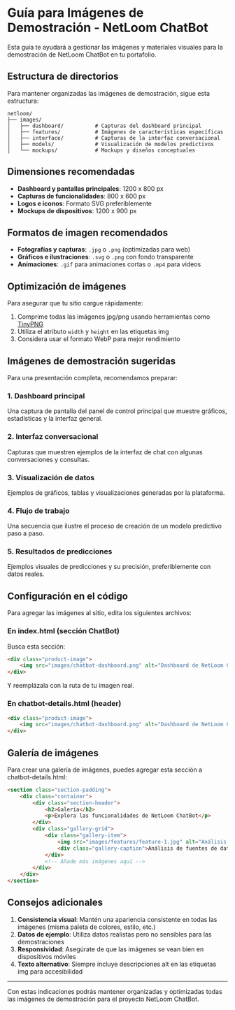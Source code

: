# Guía para Imágenes de Demostración - NetLoom ChatBot

Esta guía te ayudará a gestionar las imágenes y materiales visuales para la demostración de NetLoom ChatBot en tu portafolio.

## Estructura de directorios

Para mantener organizadas las imágenes de demostración, sigue esta estructura:

```
netloom/
├── images/
│   ├── dashboard/          # Capturas del dashboard principal
│   ├── features/           # Imágenes de características específicas
│   ├── interface/          # Capturas de la interfaz conversacional
│   ├── models/             # Visualización de modelos predictivos
│   └── mockups/            # Mockups y diseños conceptuales
```

## Dimensiones recomendadas

- **Dashboard y pantallas principales**: 1200 x 800 px
- **Capturas de funcionalidades**: 800 x 600 px
- **Logos e iconos**: Formato SVG preferiblemente
- **Mockups de dispositivos**: 1200 x 900 px

## Formatos de imagen recomendados

- **Fotografías y capturas**: `.jpg` o `.png` (optimizadas para web)
- **Gráficos e ilustraciones**: `.svg` o `.png` con fondo transparente
- **Animaciones**: `.gif` para animaciones cortas o `.mp4` para videos

## Optimización de imágenes

Para asegurar que tu sitio cargue rápidamente:

1. Comprime todas las imágenes jpg/png usando herramientas como [TinyPNG](https://tinypng.com/)
2. Utiliza el atributo `width` y `height` en las etiquetas img
3. Considera usar el formato WebP para mejor rendimiento

## Imágenes de demostración sugeridas

Para una presentación completa, recomendamos preparar:

### 1. Dashboard principal
Una captura de pantalla del panel de control principal que muestre gráficos, estadísticas y la interfaz general.

### 2. Interfaz conversacional
Capturas que muestren ejemplos de la interfaz de chat con algunas conversaciones y consultas.

### 3. Visualización de datos
Ejemplos de gráficos, tablas y visualizaciones generadas por la plataforma.

### 4. Flujo de trabajo
Una secuencia que ilustre el proceso de creación de un modelo predictivo paso a paso.

### 5. Resultados de predicciones
Ejemplos visuales de predicciones y su precisión, preferiblemente con datos reales.

## Configuración en el código

Para agregar las imágenes al sitio, edita los siguientes archivos:

### En index.html (sección ChatBot)

Busca esta sección:
```html
<div class="product-image">
    <img src="images/chatbot-dashboard.png" alt="Dashboard de NetLoom ChatBot" onerror="this.src='grid-pattern.svg'; this.style.padding='80px'; this.style.background='#f7f9fc';">
</div>
```

Y reemplázala con la ruta de tu imagen real.

### En chatbot-details.html (header)

```html
<div class="product-image">
    <img src="images/chatbot-dashboard.png" alt="Dashboard de NetLoom ChatBot" onerror="this.src='grid-pattern.svg'; this.style.padding='120px'; this.style.background='#f7f9fc';">
</div>
```

## Galería de imágenes

Para crear una galería de imágenes, puedes agregar esta sección a chatbot-details.html:

```html
<section class="section-padding">
    <div class="container">
        <div class="section-header">
            <h2>Galería</h2>
            <p>Explora las funcionalidades de NetLoom ChatBot</p>
        </div>
        <div class="gallery-grid">
            <div class="gallery-item">
                <img src="images/features/feature-1.jpg" alt="Análisis de datos">
                <div class="gallery-caption">Análisis de fuentes de datos múltiples</div>
            </div>
            <!-- Añade más imágenes aquí -->
        </div>
    </div>
</section>
```

## Consejos adicionales

1. **Consistencia visual**: Mantén una apariencia consistente en todas las imágenes (misma paleta de colores, estilo, etc.)
2. **Datos de ejemplo**: Utiliza datos realistas pero no sensibles para las demostraciones
3. **Responsividad**: Asegúrate de que las imágenes se vean bien en dispositivos móviles
4. **Texto alternativo**: Siempre incluye descripciones alt en las etiquetas img para accesibilidad

---

Con estas indicaciones podrás mantener organizadas y optimizadas todas las imágenes de demostración para el proyecto NetLoom ChatBot. 